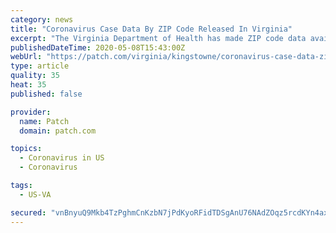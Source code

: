 ```yaml
---
category: news
title: "Coronavirus Case Data By ZIP Code Released In Virginia"
excerpt: "The Virginia Department of Health has made ZIP code data available on cases of the new coronavirus, which causes COVID-19 illness. The ZIP code information includes case numbers and number tested but not deaths or hospitalizations."
publishedDateTime: 2020-05-08T15:43:00Z
webUrl: "https://patch.com/virginia/kingstowne/coronavirus-case-data-zip-code-released-virginia"
type: article
quality: 35
heat: 35
published: false

provider:
  name: Patch
  domain: patch.com

topics:
  - Coronavirus in US
  - Coronavirus

tags:
  - US-VA

secured: "vnBnyuQ9Mkb4TzPghmCnKzbN7jPdKyoRFidTDSgAnU76NAdZOqz5rcdKYn4axp8yCVIO/UGAoU1AESNQZ60BX4eW0VjJPvW9NFaqCiwpBVGsRMLby8QgRYu4o45EQ7aqJB0Tv6VNc6BQwG7mdySR1NLKtlOg9BCTHWZP3q3D4kxQjNdssKgcptGVFi0fl/9W9VPOwK9pnzHv0t58vZO5zfCL1YPIq1tewdYqmq7kLfoIo3CBR/+MavIdoKs3FSjnyV0p+0jw4UnL3TCJYduiKlOdGipYfKmb7/MDVtTvY2xbQ/50DvbONsY1bCgCGldh45gWyAwqW/Z3nenehuzPxGr92IeLWHlejyVq6So/mj7/QO4Csb2YBg623JNUlDQ5jYF3i+SWVmOMurUIWM5s2+MNT7iexD47JCalYgUldtaQdlkx55q3Kz4WbEySzOJiZo/N2DFDDT4OiFpAqbo519dzne4R/0DuG2/OJuDifbg=;uKBZ6IlQU5GdXalRgfyUcw=="
---
```


